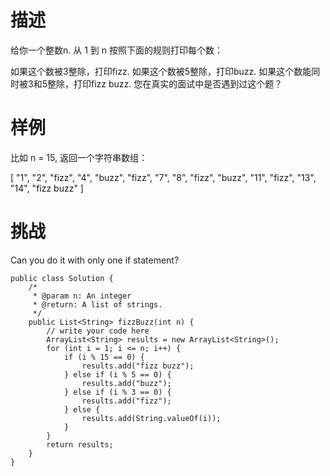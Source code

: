 # 描述
给你一个整数n. 从 1 到 n 按照下面的规则打印每个数：

如果这个数被3整除，打印fizz.
如果这个数被5整除，打印buzz.
如果这个数能同时被3和5整除，打印fizz buzz.
您在真实的面试中是否遇到过这个题？  

# 样例
比如 n = 15, 返回一个字符串数组：

[
  "1", "2", "fizz",
  "4", "buzz", "fizz",
  "7", "8", "fizz",
  "buzz", "11", "fizz",
  "13", "14", "fizz buzz"
]
# 挑战
Can you do it with only one if statement?

```
public class Solution {
    /*
     * @param n: An integer
     * @return: A list of strings.
     */
    public List<String> fizzBuzz(int n) {
        // write your code here
        ArrayList<String> results = new ArrayList<String>();
        for (int i = 1; i <= n; i++) {
            if (i % 15 == 0) {
                results.add("fizz buzz");
            } else if (i % 5 == 0) {
                results.add("buzz");
            } else if (i % 3 == 0) {
                results.add("fizz");
            } else {
                results.add(String.valueOf(i));
            }
        }
        return results;
    }
}
```